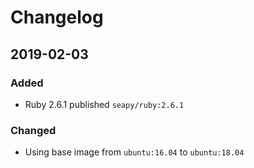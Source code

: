 # Changelog

## 2019-02-03
### Added
- Ruby 2.6.1 published `seapy/ruby:2.6.1`

### Changed
- Using base image from `ubuntu:16.04` to `ubuntu:18.04`
